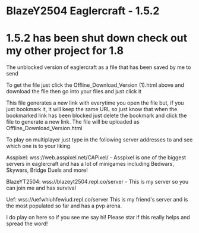 # BlazeY2504 Eaglercraft - 1.5.2
# 1.5.2 has been shut down check out my other project for 1.8
The unblocked version of eaglercraft as a file that has been saved by me to send 

To get the file just click the Offline_Download_Version (1).html above and download the file then go into your files and just click it

This file generates a new link with everytime you open the file but, if you just bookmark it, it will keep the same URL so just know that when the bookmarked link has been blocked just delete the bookmark and click the file to generate a new link.
The file will be uploaded as Offline_Download_Version.html 

To play on multiplayer just type in the following server addresses to and see which one is to your  liking

Asspixel: wss://web.asspixel.net/CAPixel/ - 
Asspixel is one of the biggest servers in eaglercraft and has a lot of minigames including Bedwars, Skywars, Bridge Duels and more!

BlazeYT2504: wss://blazeyt2504.repl.co/server - 
This is my server so you can join me and has survival

Uef: wss://uefwhiuhfewiud.repl.co/server
This is my friend's server and is the most populated so far and has a pvp arena.

I do play on here so if you see me say hi! Please star if this really helps and spread the word!
